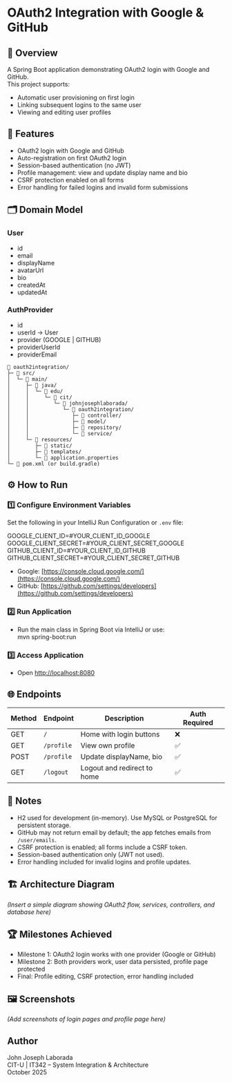 # OAuth2 Integration with Google & GitHub

## 📘 Overview
A Spring Boot application demonstrating OAuth2 login with Google and GitHub.  
This project supports:

- Automatic user provisioning on first login
- Linking subsequent logins to the same user
- Viewing and editing user profiles

## 🧩 Features
- OAuth2 login with Google and GitHub
- Auto-registration on first OAuth2 login
- Session-based authentication (no JWT)
- Profile management: view and update display name and bio
- CSRF protection enabled on all forms
- Error handling for failed logins and invalid form submissions

## 🗂️ Domain Model

### User
- id
- email
- displayName
- avatarUrl
- bio
- createdAt
- updatedAt

### AuthProvider
- id
- userId → User
- provider (GOOGLE | GITHUB)
- providerUserId
- providerEmail

```text
📂 oauth2integration/
├─ 📂 src/
│  └─ 📂 main/
│     ├─ 📂 java/
│     │  └─ 📂 edu/
│     │     └─ 📂 cit/
│     │        └─ 📂 johnjosephlaborada/
│     │           └─ 📂 oauth2integration/
│     │              ├─ 📂 controller/
│     │              ├─ 📂 model/
│     │              ├─ 📂 repository/
│     │              └─ 📂 service/
│     └─ 📂 resources/
│        ├─ 📂 static/
│        ├─ 📂 templates/
│        └─ 📄 application.properties
└─ 📄 pom.xml (or build.gradle)
```


## ⚙️ How to Run

### 1️⃣ Configure Environment Variables
Set the following in your IntelliJ Run Configuration or `.env` file:

GOOGLE_CLIENT_ID=#YOUR_CLIENT_ID_GOOGLE
GOOGLE_CLIENT_SECRET=#YOUR_CLIENT_SECRET_GOOGLE
GITHUB_CLIENT_ID=#YOUR_CLIENT_ID_GITHUB
GITHUB_CLIENT_SECRET=#YOUR_CLIENT_SECRET_GITHUB


- Google: [https://console.cloud.google.com/](https://console.cloud.google.com/)
- GitHub: [https://github.com/settings/developers](https://github.com/settings/developers)

### 2️⃣ Run Application
- Run the main class in Spring Boot via IntelliJ or use:  
  mvn spring-boot:run

### 3️⃣ Access Application
- Open [http://localhost:8080](http://localhost:8080)

## 🌐 Endpoints
| Method | Endpoint    | Description                  | Auth Required |
|--------|------------|------------------------------|---------------|
| GET    | `/`        | Home with login buttons      | ❌            |
| GET    | `/profile` | View own profile             | ✅            |
| POST   | `/profile` | Update displayName, bio      | ✅            |
| GET    | `/logout`  | Logout and redirect to home  | ✅            |

## 📝 Notes
- H2 used for development (in-memory). Use MySQL or PostgreSQL for persistent storage.
- GitHub may not return email by default; the app fetches emails from `/user/emails`.
- CSRF protection is enabled; all forms include a CSRF token.
- Session-based authentication only (JWT not used).
- Error handling included for invalid logins and profile updates.

## 🏗️ Architecture Diagram
*(Insert a simple diagram showing OAuth2 flow, services, controllers, and database here)*

## 🏆 Milestones Achieved
- Milestone 1: OAuth2 login works with one provider (Google or GitHub)
- Milestone 2: Both providers work, user data persisted, profile page protected
- Final: Profile editing, CSRF protection, error handling included

## 🖼️ Screenshots
*(Add screenshots of login pages and profile page here)*

## Author
John Joseph Laborada  
CIT-U | IT342 – System Integration & Architecture  
October 2025
